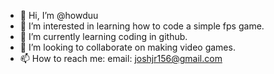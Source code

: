 - 👋 Hi, I’m @howduu
- 👀 I’m interested in learning how to code a simple fps game.
- 🌱 I’m currently learning coding in github.
- 💞️ I’m looking to collaborate on making video games.
- 📫 How to reach me: email: joshjr156@gmail.com

<!---
howduu/howduu is a ✨ special ✨ repository because its `README.md` (this file) appears on your GitHub profile.
You can click the Preview link to take a look at your changes.
--->
